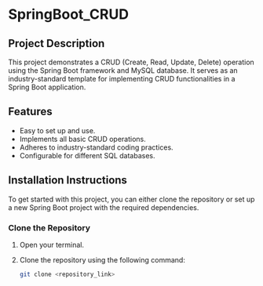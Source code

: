 # SpringBoot_CRUD

## Project Description

This project demonstrates a CRUD (Create, Read, Update, Delete) operation using the Spring Boot framework and MySQL database. It serves as an industry-standard template for implementing CRUD functionalities in a Spring Boot application.

## Features

- Easy to set up and use.
- Implements all basic CRUD operations.
- Adheres to industry-standard coding practices.
- Configurable for different SQL databases.

## Installation Instructions

To get started with this project, you can either clone the repository or set up a new Spring Boot project with the required dependencies.

### Clone the Repository

1. Open your terminal.
2. Clone the repository using the following command:

   ```sh
   git clone <repository_link>

